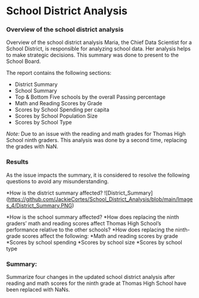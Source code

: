 # School District Analysis

### Overview of the school district analysis
Overview of the school district analysis
Maria, the Chief Data Scientist for a School District, is responsible for analyzing school data. Her analysis helps to make strategic decisions. This summary was done to present to the School Board. 

The report contains the following sections: 
  * District Summary
  * School Summary
  * Top & Bottom Five schools by the overall Passing percentage
  * Math and Reading Scores by Grade
  * Scores by School Spending per capita 
  * Scores by School Population Size
  * Scores by School Type
 
_Note:_ Due to an issue with the reading and math grades for Thomas High School ninth graders.
This analysis was done by a second time, replacing the grades with NaN. 


### Results
As the issue impacts the summary, it is considered to resolve the following questions to avoid any misunderstanding.
  
  *How is the district summary affected?
 ![District_Summary]
 (https://github.com/JackieCortes/School_District_Analysis/blob/main/Images_4/District_Summary.PNG)
 
  *How is the school summary affected?
  *How does replacing the ninth graders’ math and reading scores affect Thomas High School’s performance relative to the other schools?
  *How does replacing the ninth-grade scores affect the following:
  *Math and reading scores by grade
  *Scores by school spending
  *Scores by school size
  *Scores by school type


### Summary: 
Summarize four changes in the updated school district analysis after reading and math scores for the ninth grade at Thomas High School have been replaced with NaNs.
